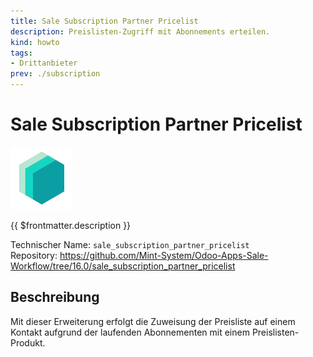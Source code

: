```yaml
---
title: Sale Subscription Partner Pricelist
description: Preislisten-Zugriff mit Abonnements erteilen.
kind: howto
tags:
- Drittanbieter
prev: ./subscription
---
```

# Sale Subscription Partner Pricelist
![icon_oms_box](attachments/icons_odoo_mint_system.png)

{{ $frontmatter.description }}

Technischer Name: `sale_subscription_partner_pricelist`\
Repository: <https://github.com/Mint-System/Odoo-Apps-Sale-Workflow/tree/16.0/sale_subscription_partner_pricelist>

## Beschreibung

Mit dieser Erweiterung erfolgt die Zuweisung der Preisliste auf einem Kontakt aufgrund der laufenden Abonnementen mit einem Preislisten-Produkt.
